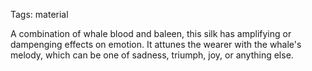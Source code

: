 Tags: material

A combination of whale blood and baleen, this silk has amplifying or dampenging effects on emotion. It attunes the wearer with the whale's melody, which can be one of sadness, triumph, joy, or anything else.